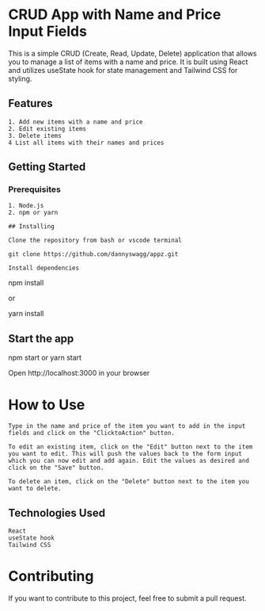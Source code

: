 # CRUD App with Name and Price Input Fields

This is a simple CRUD (Create, Read, Update, Delete) application that allows you to manage a list of items with a name and price. It is built using React and utilizes useState hook for state management and Tailwind CSS for styling.

## Features

    1. Add new items with a name and price
    2. Edit existing items
    3. Delete items
    4 List all items with their names and prices

## Getting Started

### Prerequisites

    1. Node.js
    2. npm or yarn

    ## Installing

    Clone the repository from bash or vscode terminal

    git clone https://github.com/dannyswagg/appz.git

    Install dependencies

npm install

or

yarn install

## Start the app

npm start or yarn start

Open http://localhost:3000 in your browser

# How to Use

    Type in the name and price of the item you want to add in the input fields and click on the "ClicktoAction" button.

    To edit an existing item, click on the "Edit" button next to the item you want to edit. This will push the values back to the form input which you can now edit and add again. Edit the values as desired and click on the "Save" button.

    To delete an item, click on the "Delete" button next to the item you want to delete.

## Technologies Used

    React
    useState hook
    Tailwind CSS

# Contributing

If you want to contribute to this project, feel free to submit a pull request.
